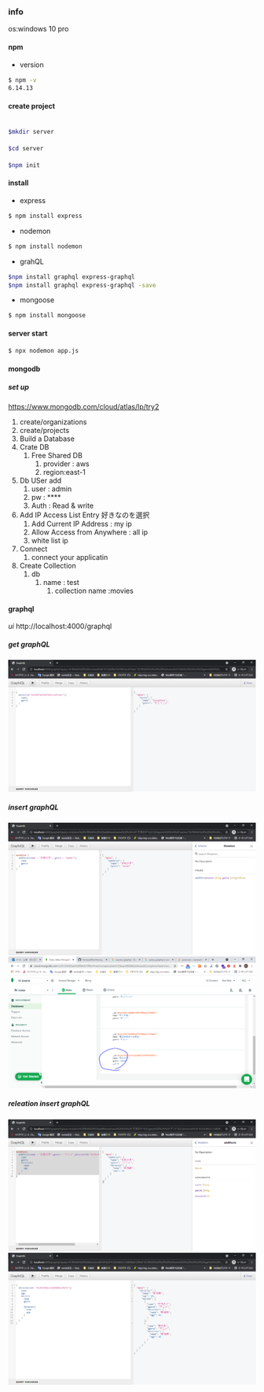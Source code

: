 
### info

os:windows 10 pro


#### npm 

- version
```bash
$ npm -v
6.14.13
```

#### create project

```bash

$mkdir server

$cd server

$npm init

```

#### install

- express
```bash
$ npm install express
```
- nodemon

```bash
$ npm install nodemon
```
- grahQL

```bash
$npm install graphql express-graphql
$npm install graphql express-graphql -save
```

- mongoose

```bash
$ npm install mongoose
```

#### server start

```bash
$ npx nodemon app.js
```

#### mongodb

##### set up
https://www.mongodb.com/cloud/atlas/lp/try2

1. create/organizations
1. create/projects
1. Build a Database
1. Crate DB
   1. Free Shared DB
      1. provider : aws
      1. region:east-1
1. Db USer add
   1. user : admin
   1. pw : ****
   1. Auth : Read  & write
1. Add IP Access List Entry
   好きなのを選択 
   1. Add Current IP Address : my ip
   1. Allow Access from Anywhere : all ip
   1. white list ip
1. Connect
   1. connect your applicatin 
1. Create Collection
   1. db
      1. name : test
         1. collection name :movies

#### graphql

*ui*
http://localhost:4000/graphql

##### get graphQL
![select](md_img/ui_graphql.PNG)

##### insert graphQL
![insert_01](md_img/ui_graphql_insert.PNG)
![insert_02](md_img/ui_graphql_insert_01.PNG)

##### releation insert graphQL
![releation_inser_select](md_img/releation_inser_select.PNG)
![releation_inser_select01](md_img/releation_inser_select_01.PNG)

